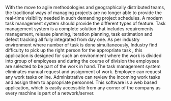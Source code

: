 With the move to agile methodologies and geographically distributed teams, the traditional ways of managing projects are no longer able to provide the real-time visibility needed in such demanding project schedules. A modern task management system should provide the different types of feature. Task management system is a complete solution that includes requirements management, release planning, iteration planning, task estimation and defect tracking all fully integrated from day one. As per industry environment where number of task is done simultaneously, Industry find difficulty to pick up the right person for the appropriate task , this application is designed for such an environment where the work is divided into group of employees and during the course of division the employees are selected to be part of the work in hand. The task management system eliminates manual request and assignment of work. Employee can request any work tasks online. Administrative can review the incoming work tasks and assign them to appropriate personnel. This software is a web based application, which is easily accessible from any corner of the company as every machine is part of a network/server.
